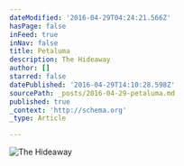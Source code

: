 ```yaml
---
dateModified: '2016-04-29T04:24:21.566Z'
hasPage: false
inFeed: true
inNav: false
title: Petaluma
description: The Hideaway
author: []
starred: false
datePublished: '2016-04-29T14:10:28.598Z'
sourcePath: _posts/2016-04-29-petaluma.md
published: true
_context: 'http://schema.org'
_type: Article

---
```

![The Hideaway](https://the-grid-user-content.s3-us-west-2.amazonaws.com/2334b0ff-f709-4742-960a-80a4d7f8d65b.jpg)